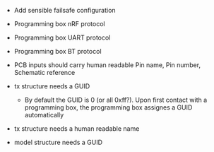 - Add sensible failsafe configuration

- Programming box nRF protocol
- Programming box UART protocol
- Programming box BT protocol

- PCB inputs should carry human readable Pin name, Pin number, Schematic reference
- tx structure needs a GUID
    - By default the GUID is 0 (or all 0xff?). Upon first contact with a programming box, the programming box assignes a GUID automatically
- tx structure needs a human readable name
- model structure needs a GUID
